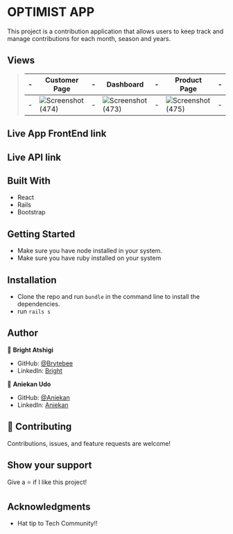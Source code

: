# OPTIMIST APP

This project is a contribution application that allows users to keep track and manage contributions for each month, season and years.
## Views

> | -   | Customer Page                       | -   | Dashboard                          | -   | Product Page                           | -   |
> | --- | ---------------------------------- | --- | ----------------------------------- | --- | ----------------------------------- | --- |
> | -   | ![Screenshot (474)](https://user-images.githubusercontent.com/87186552/177358517-09cd52ed-8d31-4fe9-85d6-e1269eb6cd8d.png) | -   | ![Screenshot (473)](https://user-images.githubusercontent.com/87186552/177358307-6495dd0e-7fc1-475e-8897-6dbc4b161bc8.png) | -   | ![Screenshot (475)](https://user-images.githubusercontent.com/87186552/177358841-92806999-e8a6-481b-83f1-fca50dd25c6a.png) | -   |

## Live App FrontEnd link

## Live API link


## Built With

- React
- Rails
- Bootstrap

## Getting Started

- Make sure you have node installed in your system.
- Make sure you have ruby installed on your system


## Installation

- Clone the repo and run `bundle` in the command line to install the dependencies.
- run `rails s`

## Author

👤 **Bright Atshigi**

- GitHub: [@Brytebee](https://github.com/brytebee)
- LinkedIn: [Bright](https://www.linkedin.com/in/brytebee/)
  
👤 **Aniekan Udo**

- GitHub: [@Aniekan](https://github.com/Anny85-code)
- LinkedIn: [Aniekan](https://www.linkedin.com/in/aniekan-udo/)

## 🤝 Contributing

Contributions, issues, and feature requests are welcome!


## Show your support

Give a ⭐️ if I like this project!

## Acknowledgments

- Hat tip to Tech Community!!
